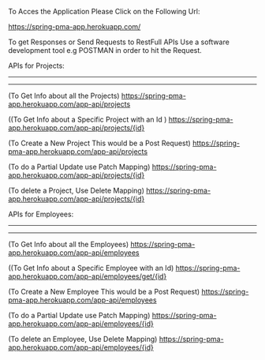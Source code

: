 To Acces the Application Please Click on the Following Url:

https://spring-pma-app.herokuapp.com/


To get Responses or Send Requests to RestFull APIs Use a software development tool e.g POSTMAN in order to hit the Request.

APIs for Projects:
________________________________________________________________________________________
________________________________________________________________________________________
(To Get Info about all the Projects)
https://spring-pma-app.herokuapp.com/app-api/projects

((To Get Info about a Specific Project with an Id )
https://spring-pma-app.herokuapp.com/app-api/projects/{id}

(To Create a New Project This would be a Post Request)
https://spring-pma-app.herokuapp.com/app-api/projects

(To do a Partial Update use Patch Mapping)
https://spring-pma-app.herokuapp.com/app-api/projects/{id}

(To delete a Project, Use Delete Mapping)
https://spring-pma-app.herokuapp.com/app-api/projects/{id}

APIs for Employees:
________________________________________________________________________________________
________________________________________________________________________________________

(To Get Info about all the Employees)
https://spring-pma-app.herokuapp.com/app-api/employees

((To Get Info about a Specific Employee with an Id)
https://spring-pma-app.herokuapp.com/app-api/employees/get/{id}

(To Create a New Employee This would be a Post Request)
https://spring-pma-app.herokuapp.com/app-api/employees

(To do a Partial Update use Patch Mapping)
https://spring-pma-app.herokuapp.com/app-api/employees/{id}

(To delete an Employee, Use Delete Mapping)
https://spring-pma-app.herokuapp.com/app-api/employees/{id}

